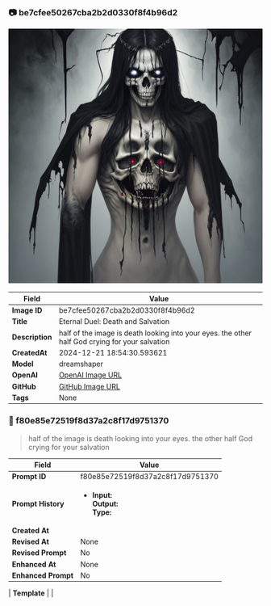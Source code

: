 

### 📷 be7cfee50267cba2b2d0330f8f4b96d2 


![data.id](./be7cfee50267cba2b2d0330f8f4b96d2.jpg)


| Field          | Value                                                                                                                     |
|----------------|---------------------------------------------------------------------------------------------------------------------------|
| **Image ID**             | be7cfee50267cba2b2d0330f8f4b96d2                                                                                                             |
| **Title**           | Eternal Duel: Death and Salvation                                                                                                       |
| **Description**           | half of the image is death looking into your eyes. the other half God crying for your salvation                                                                                                        |
| **CreatedAt**        | 2024-12-21 18:54:30.593621                                                                                                        |
| **Model**        | dreamshaper                                                                                                        |
| **OpenAI**         | [OpenAI Image URL](http://192.168.1.85:8081/generated-images/b641961938484.png)                                                                                |
| **GitHub**         | [GitHub Image URL](https://raw.githubusercontent.com/Caneta-Silva/GODZ/refs/heads/main/images/be7cfee50267cba2b2d0330f8f4b96d2/be7cfee50267cba2b2d0330f8f4b96d2.jpg)                                                                                |
| **Tags**       | None                                                                                                                   |

### 📜 f80e85e72519f8d37a2c8f17d9751370

> half of the image is death looking into your eyes. the other half God crying for your salvation 

| Field          | Value                                                                                                                                                                      |
|----------------|----------------------------------------------------------------------------------------------------------------------------------------------------------------------------|
| **Prompt ID**  | f80e85e72519f8d37a2c8f17d9751370                                                                                                                                                            |
| **Prompt History** | <ul><li>**Input:**  <br> **Output:**  <br> **Type:** </li></ul> |
| **Created At** |                                                                                                                                                    |
| **Revised At** | None                                                                                                                                                   |
| **Revised Prompt** | No                                                                                                                                                                      |
| **Enhanced At** | None                                                                                                                                                  |
| **Enhanced Prompt** | No                                                                                                                                                                    |

| **Template**   |                                                                                                                                            |


